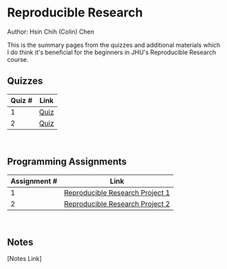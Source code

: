 # Reproducible Research

Author: Hsin Chih (Colin) Chen </br>

This is the summary pages from the quizzes and additional materials which I do think it's beneficial for the beginners in JHU's Reproducible Research course.</br>

## Quizzes
Quiz # | Link 
--- | --- 
1 | [Quiz](https://github.com/hsc251/RLearn/blob/master/05_Reproducible_Research/quiz/JHU05_quiz1.md)
2 | [Quiz](https://github.com/hsc251/RLearn/blob/master/05_Reproducible_Research/quiz/JHU05_quiz2.md)
</br>

## Programming Assignments
Assignment # | Link 
--- | --- 
1 | [Reproducible Research Project 1](https://github.com/hsc251/RLearn/tree/master/05_Reproducible_Research/project1)
2 | [Reproducible Research Project 2](https://github.com/hsc251/RLearn/tree/master/05_Reproducible_Research/project2)
</br>

## Notes
[Notes Link]
